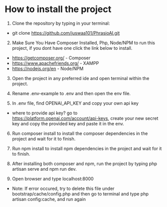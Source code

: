 # How to install the project

1. Clone the repository by typing in your terminal:

-   git clone https://github.com/juswaa101/PhrasioAI.git

2. Make Sure You Have Composer Installed, Php, Node/NPM to run this project, if you dont have one click the link below to install.

-   https://getcomposer.org/ - Composer
-   https://www.apachefriends.org/ - XAMPP
-   https://nodejs.org/en - Node/NPM

3. Open the project in any preferred ide and open terminal within the project.

4. Rename .env-example to .env and then open the env file.

5. In .env file, find OPENAI_API_KEY and copy your own api key

-   where to provide api key? go to https://platform.openai.com/account/api-keys, create your new secret key and copy the provided key and paste it in the env.

6. Run composer install to install the composer dependencies in the project and wait for it to finish.

7. Run npm install to install npm dependencies in the project and wait for it to finish.

8. After installing both composer and npm, run the project by typing php artisan serve and npm run dev.

9. Open browser and type localhost:8000

-   <p>Note: If error occured, try to delete this file under bootstrap/cache/config.php and then go to terminal and type php artisan config:cache, and run again</p>
